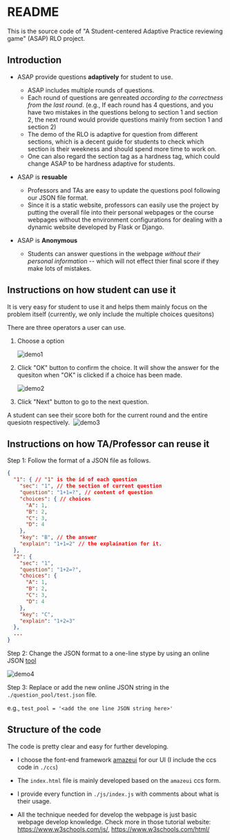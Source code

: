 # README

This is the source code of "A Student-centered Adaptive Practice reviewing game" (ASAP) RLO project.

## Introduction

- ASAP provide questions **adaptively** for student to use. 
    + ASAP includes multiple rounds of questions.
    + Each round of questions are genreated *according to the correctness from the last round*. (e.g., If each round has 4 questions, and you have two mistakes in the questions belong to section 1 and section 2, the next round would provide questions mainly from section 1 and section 2)
    + The demo of the RLO is adaptive for question from different sections, which is a decent guide for students to check which section is their weekness and should spend more time to work on.
    + One can also regard the section tag as a hardness tag, which could change ASAP to be hardness adaptive for students.

- ASAP is **resuable**
    + Professors and TAs are easy to update the questions pool following our JSON file format.
    + Since it is a static website, professors can easily use the project by putting the overall file into their personal webpages or the course webpages without the environment configurations for dealing with a dynamic website developed by Flask or Django.

- ASAP is **Anonymous**
    + Students can answer questions in the webpage *without their personal information* -- which will not effect thier final score if they make lots of mistakes.

## Instructions on how student can use it

It is very easy for student to use it and helps them mainly focus on the problem itself (currently, we only include the multiple choices quesitons)

There are three operators a user can use.
1. Choose a option 

   ![demo1](/Users/kawhi/Desktop/demo1.png)

2. Click "OK" button to confirm the choice. It will show the answer for the quesiton when "OK" is clicked if a choice has been made.

   ![demo2](/Users/kawhi/Desktop/demo2.png)

3. Click "Next" button to go to the next question.

A student can see their score both for the current round and the entire quesiotn respectively.
​    ![demo3](/Users/kawhi/Desktop/demo3.png)



## Instructions on how TA/Professor can reuse it

Step 1: Follow the format of a JSON file as follows. 

```json
{
  "1": { // "1" is the id of each question
    "sec": "1", // the section of current question
    "question": "1+1=?", // content of question
    "choices": { // choices
      "A": 1,
      "B": 2,
      "C": 3,
      "D": 4
    },
    "key": "B", // the answer
    "explain": "1+1=2" // the explaination for it.
  },
  "2": {
    "sec": "1",
    "question": "1+2=?",
    "choices": {
      "A": 1,
      "B": 2,
      "C": 3,
      "D": 4
    },
    "key": "C",
    "explain": "1+2=3"
  },
  ...
}
```

Step 2: Change the JSON format to a one-line stype by using an online JSON [tool](https://jsonformatter.org/) 

![demo4](/Users/kawhi/Dropbox/UMass/18fall/890T/890T-ASAP/demo4.png)

Step 3: Replace or add the new online JSON string in the `./question_pool/test.json` file.

e.g., `test_pool = '<add the one line JSON string here>'`



## Structure of the code

The code is pretty clear and easy for further developing.

- I choose the font-end framework [amazeui](http://amazeui.github.io/docs/en/) for our UI (I include the ccs code in `./ccs`)

- The `index.html` file is mainly developed based on the `amazeui` ccs form.

- I provide every function in `./js/index.js` with comments about what is their usage.

- All the technique needed for develop the webpage is just basic webpage develop knowledge. Check more in those tutorial website: https://www.w3schools.com/js/, https://www.w3schools.com/html/



